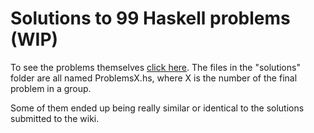 # Solutions to 99 Haskell problems (WIP)
To see the problems themselves [click here](https://wiki.haskell.org/index.php?title=99_Haskell_Problems "H-99: Ninety-Nine Haskell Problems - HaskellWiki").
The files in the "solutions" folder are all named ProblemsX.hs,
where X is the number of the final problem in a group.

Some of them ended up being really similar or identical to
the solutions submitted to the wiki.

